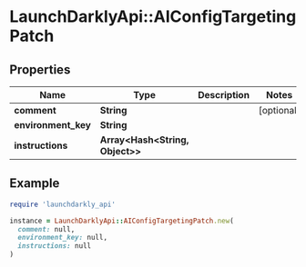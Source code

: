 # LaunchDarklyApi::AIConfigTargetingPatch

## Properties

| Name | Type | Description | Notes |
| ---- | ---- | ----------- | ----- |
| **comment** | **String** |  | [optional] |
| **environment_key** | **String** |  |  |
| **instructions** | **Array&lt;Hash&lt;String, Object&gt;&gt;** |  |  |

## Example

```ruby
require 'launchdarkly_api'

instance = LaunchDarklyApi::AIConfigTargetingPatch.new(
  comment: null,
  environment_key: null,
  instructions: null
)
```

